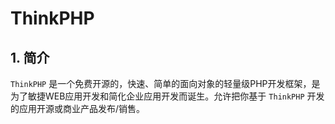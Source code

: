 # ThinkPHP
## 1. 简介

`ThinkPHP` 是一个免费开源的，快速、简单的面向对象的轻量级PHP开发框架，是为了敏捷WEB应用开发和简化企业应用开发而诞生。允许把你基于 `ThinkPHP` 开发的应用开源或商业产品发布/销售。


